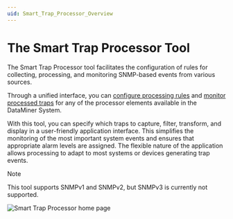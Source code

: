 ```yaml
---
uid: Smart_Trap_Processor_Overview
---
```


# The Smart Trap Processor Tool

The Smart Trap Processor tool facilitates the configuration of rules for collecting, processing, and monitoring SNMP-based events from various sources.

Through a unified interface, you can [configure processing rules](xref:Processor_configuration) and [monitor processed traps](xref:Monitoring_Processed_Traps) for any of the processor elements available in the DataMiner System.

With this tool, you can specify which traps to capture, filter, transform, and display in a user-friendly application interface. This simplifies the monitoring of the most important system events and ensures that appropriate alarm levels are assigned. The flexible nature of the application allows processing to adapt to most systems or devices generating trap events.

> [!NOTE]
> This tool supports SNMPv1 and SNMPv2, but SNMPv3 is currently not supported.

![Smart Trap Processor home page](~/user-guide/images/TrapProcessor_Overview.png)

